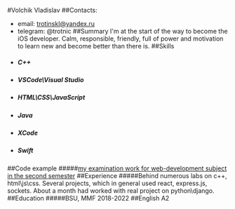 #Volchik Vladislav
##Contacts: 
- email: trotinskI@yandex.ru
- telegram: @trotnic
##Summary
I'm at the start of the way to become the iOS developer. Calm, responsible, friendly, full of power and motivation to learn new and become better than there is.
##Skills
- ##### C++
- ##### VSCode\Visual Studio
- ##### HTML\CSS\JavaScript
- ##### Java
- ##### XCode
- ##### Swift
##Code example
#####[my examination work for web-development subject in the second semester](https://github.com/trotnic/WebFinal/tree/dev "my examination work for web-development subject in the second semester")
##Experience
#####Behind numerous labs on c++, html\js\css. Several projects, which in general used react, express.js, sockets. About a month had worked with real project on python\django.
##Education
#####BSU, MMF 2018-2022
##English
A2
